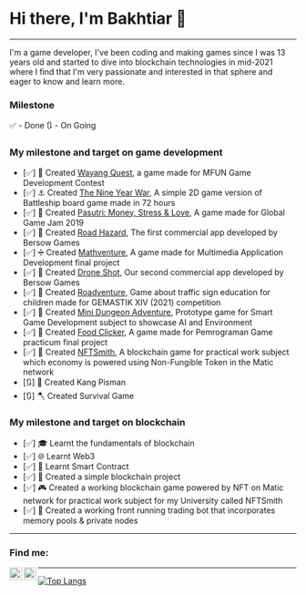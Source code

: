 # Hi there, I'm **Bakhtiar** 👋
---
I'm a game developer, I've been coding and making games since I was 13 years old and started to dive into blockchain technologies in mid-2021 where I find that I'm very passionate and interested in that sphere and eager to know and learn more.

### Milestone ###
✅ - Done
🔃 - On Going

### My milestone and target on game development
- [✅] 🎎 Created [Wayang Quest][wayang-quest], a game made for MFUN Game Development Contest
- [✅] ⚓ Created [The Nine Year War][nine-year-war], A simple 2D game version of Battleship board game made in 72 hours
- [✅] 💸 Created [Pasutri: Money, Stress & Love][pasutri], A game made for Global Game Jam 2019
- [✅] 🚗 Created [Road Hazard][road-hazard], The first commercial app developed by Bersow Games
- [✅] ➗ Created [Mathventure][mathventure], A game made for Multimedia Application Development final project
- [✅] 🚁 Created [Drone Shot][droneshot], Our second commercial app developed by Bersow Games
- [✅] 🚸 Created [Roadventure][roadventure], Game about traffic sign education for children made for GEMASTIK XIV (2021) competition
- [✅] 🏹 Created [Mini Dungeon Adventure][mini-dungeon-adventure], Prototype game for Smart Game Development subject to showcase AI and Environment
- [✅] 🥞 Created [Food Clicker][food-clicker], A game made for Pemrograman Game practicum final project
- [✅] 🔗 Created [NFTSmith][nftsmith], A blockchain game for practical work subject which economy is powered using Non-Fungible Token in the Matic network
- [🔃] 🤺 Created Kang Pisman
- [🔃] 🪓 Created Survival Game

### My milestone and target on blockchain
- [✅] 🎓 Learnt the fundamentals of blockchain
- [✅] 🌐 Learnt Web3
- [✅] 📝 Learnt Smart Contract
- [✅] 🔗 Created a simple blockchain project
- [✅] 🎮 Created a working blockchain game powered by NFT on Matic network for practical work subject for my University called NFTSmith
- [✅] 🤖 Created a working front running trading bot that incorporates memory pools & private nodes

---
### Find me:
[<img align="left" alt="Bakhtiar | LinkedIn" width="22px" src="https://cdn.jsdelivr.net/npm/simple-icons@v3/icons/linkedin.svg" />][linkedin]
[<img align="left" alt="Bakhtiar | Instagram" width="22px" src="https://cdn.jsdelivr.net/npm/simple-icons@v3/icons/instagram.svg" />][instagram]

---
[![Top Langs](https://github-readme-stats.vercel.app/api/top-langs/?username=bakhtiar-id&langs_count=10)](https://github.com/bakhtiar-id)

[nftsmith]: https://drive.google.com/drive/folders/1S50K5nRmo1aMsHqbaPFVhrea2siRBFJq?usp=sharing
[wayang-quest]: https://drive.google.com/drive/folders/1yBUN-pi9_KX-A1ChHxozGxHTa6GqVI_k
[nine-year-war]: https://drive.google.com/drive/folders/1MorUrKeVnzK5ySeQmGM4mAXlIYvxPqQO
[pasutri]: https://globalgamejam.org/2019/games/pasutri-money-stress-love
[road-hazard]: https://play.google.com/store/apps/details?id=com.bersowgames.roadhazard
[mathventure]: https://drive.google.com/file/d/1l_W_JQP6Yum6euyuMm4dgOrM5xL6K3hl
[droneshot]: https://play.google.com/store/apps/details?id=com.bersowgames.droneshot
[roadventure]: https://drive.google.com/file/d/1KOANH-0C1M-RMpjV95nkVzUPbvYVR_zv/view
[mini-dungeon-adventure]: https://drive.google.com/drive/folders/1r8a40Yh1aaTtc8KeUQ-NKdJ75d9bwRTX?usp=sharing
[food-clicker]: https://drive.google.com/drive/folders/1gVCt19bA20JOEjAkEJlJ_EvKUG1lPgEN?usp=sharing
[linkedin]: https://www.linkedin.com/in/bakhtiar-id/
[instagram]: https://www.instagram.com/bakh.tiar/
